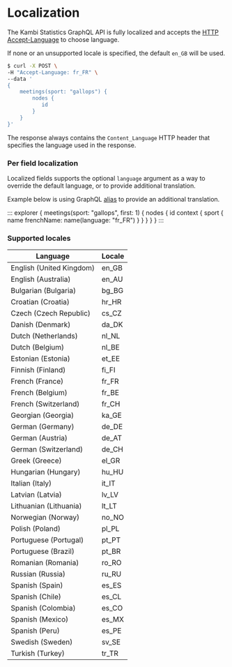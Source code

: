# Localization

The Kambi Statistics GraphQL API is fully localized and accepts the [HTTP Accept-Language](https://developer.mozilla.org/en-US/docs/Web/HTTP/Headers/Accept-Language) to choose language.

If none or an unsupported locale is specified, the default `en_GB` will be used.

```bash
$ curl -X POST \
-H "Accept-Language: fr_FR" \
--data '
{
    meetings(sport: "gallops") {        
        nodes {
           id
        }
    }
}'
```

The response always contains the `Content_Language` HTTP header that specifies the language used in the response.

### Per field localization

Localized fields supports the optional `language` argument as a way to override the default language,
or to provide additional translation.

Example below is using GraphQL [alias](http://graphql.org/learn/queries/#aliases) to provide an additional translation.

::: explorer
 {
   meetings(sport: "gallops", first: 1) {
     nodes {
       id
       context {
         sport {
           name
           frenchName: name(language: "fr_FR")
         }
       }
     }
   }
 }
:::


### Supported locales

|Language                 | Locale|
|-------------------------|-------|
|English (United Kingdom) |en_GB|
|English (Australia)      |en_AU|
|Bulgarian (Bulgaria)     |bg_BG|
|Croatian (Croatia)       |hr_HR|
|Czech (Czech Republic)   |cs_CZ|
|Danish (Denmark)         |da_DK|
|Dutch (Netherlands)      |nl_NL|
|Dutch (Belgium)          |nl_BE|
|Estonian (Estonia)       |et_EE|
|Finnish (Finland)        |fi_FI|
|French (France)          |fr_FR|
|French (Belgium)         |fr_BE|
|French (Switzerland)     |fr_CH|
|Georgian (Georgia)       |ka_GE|
|German (Germany)         |de_DE|
|German (Austria)         |de_AT|
|German (Switzerland)     |de_CH|
|Greek (Greece)           |el_GR|
|Hungarian (Hungary)      |hu_HU|
|Italian (Italy)          |it_IT|
|Latvian (Latvia)         |lv_LV|
|Lithuanian (Lithuania)   |lt_LT|
|Norwegian (Norway)       |no_NO|
|Polish (Poland)          |pl_PL|
|Portuguese (Portugal)    |pt_PT|
|Portuguese (Brazil)      |pt_BR|
|Romanian (Romania)       |ro_RO|
|Russian (Russia)         |ru_RU|
|Spanish (Spain)          |es_ES|
|Spanish (Chile)          |es_CL|
|Spanish (Colombia)       |es_CO|
|Spanish (Mexico)         |es_MX|
|Spanish (Peru)           |es_PE|
|Swedish (Sweden)         |sv_SE|
|Turkish (Turkey)         |tr_TR|



